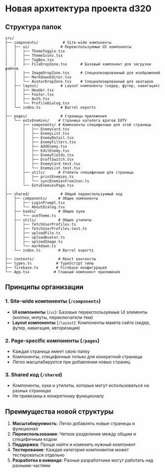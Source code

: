 # Новая архитектура проекта d320

## Структура папок

```
src/
├── components/           # Site-wide компоненты
│   ├── ui/              # Переиспользуемые UI компоненты
│   │   ├── ThemeToggle.tsx
│   │   ├── ThemeIcons.tsx
│   │   ├── TagBox.tsx
│   │   ├── FileDropZone.tsx      # Базовый компонент для загрузки файлов
│   │   ├── ImageDropZone.tsx     # Специализированный для изображений
│   │   ├── MarkdownEditor.tsx
│   │   └── AvatarDropZone.tsx    # Специализированный для аватаров
│   ├── layout/          # Layout компоненты (хедер, футер, навигация)
│   │   ├── Header.tsx
│   │   ├── Footer.tsx  
│   │   ├── Auth.tsx
│   │   └── ProfileDialog.tsx
│   └── index.ts         # Barrel exports
│
├── pages/               # Страницы приложения
│   └── eotvEnemies/    # Страница каталога врагов EOTV
│       ├── components/ # Компоненты специфичные для этой страницы
│       │   ├── EnemyCard.tsx
│       │   ├── EnemyList.tsx
│       │   ├── EnemyDetail.tsx
│       │   ├── EnemyFilters.tsx
│       │   ├── AddEnemy.tsx
│       │   ├── EditEnemy.tsx
│       │   ├── EnemyFields.tsx
│       │   ├── DraftSwitch.tsx
│       │   ├── EnemyCard.test.tsx
│       │   └── EnemyList.test.tsx
│       ├── utils/      # Утилиты специфичные для страницы
│       │   ├── printEnemies.ts
│       │   └── syncEnemiesFromJson.ts
│       └── EotvEnemiesPage.tsx
│
├── shared/              # Общий переиспользуемый код
│   ├── components/     # Общие компоненты
│   │   ├── LoginPrompt.tsx
│   │   └── AboutDialog.tsx
│   ├── hooks/          # Общие хуки
│   │   └── useTheme.ts
│   ├── utils/          # Общие утилиты
│   │   ├── fetchUserProfiles.ts
│   │   ├── fetchUserProfiles.test.ts
│   │   ├── uploadFile.ts
│   │   ├── uploadAvatar.ts
│   │   ├── uploadImage.ts
│   │   └── markdown.ts
│   └── index.ts        # Barrel exports
│
├── contexts/           # React контексты
├── types.ts           # TypeScript типы
├── firebase.ts        # Firebase конфигурация
└── App.tsx           # Главный компонент приложения
```

## Принципы организации

### 1. Site-wide компоненты (`/components`)
- **UI компоненты** (`/ui`): Базовые переиспользуемые UI элементы (кнопки, инпуты, переключатели тем)
- **Layout компоненты** (`/layout`): Компоненты макета сайта (хедер, футер, навигация, авторизация)

### 2. Page-specific компоненты (`/pages`)
- Каждая страница имеет свою папку
- Компоненты, специфичные только для конкретной страницы
- Легко масштабируется при добавлении новых страниц

### 3. Shared код (`/shared`)
- Компоненты, хуки и утилиты, которые могут использоваться на разных страницах
- Не привязаны к конкретному функционалу

## Преимущества новой структуры

1. **Масштабируемость**: Легко добавлять новые страницы и функционал
2. **Переиспользование**: Четкое разделение между общим и специфичным кодом
3. **Поддержка**: Проще найти и изменить нужный компонент
4. **Тестирование**: Каждая категория компонентов может тестироваться отдельно
5. **Разработка в команде**: Разные разработчики могут работать над разными частями
